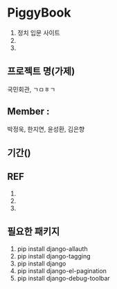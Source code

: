 # PiggyBook
1. 정치 입문 사이트
2.
3.

## 프로젝트 명(가제)
국민회관, ㄱㅁㅎㄱ

## Member :
박정욱, 한지연, 윤성환, 김은향

## 기간()

## REF
1.
2.
3.

## 필요한 패키지
1. pip install django-allauth
2. pip install django-tagging
3. pip install django
4. pip install django-el-pagination
5. pip install django-debug-toolbar
